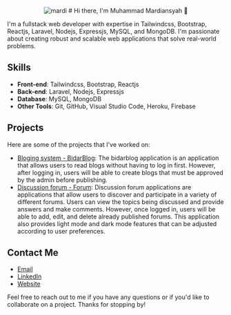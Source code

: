 <p align="center"> <img src="https://github-readme-stats.vercel.app/api?username=mardiansyah17&show_icons=true&theme=gotham" alt="mardi" />
# Hi there, I'm Muhammad Mardiansyah 👋

I'm a fullstack web developer with expertise in Tailwindcss, Bootstrap, Reactjs, Laravel, Nodejs, Expressjs, MySQL, and MongoDB. I'm passionate about creating robust and scalable web applications that solve real-world problems.

## Skills

- **Front-end**: Tailwindcss, Bootstrap, Reactjs
- **Back-end**: Laravel, Nodejs, Expressjs
- **Database**: MySQL, MongoDB
- **Other Tools**: Git, GitHub, Visual Studio Code, Heroku, Firebase

## Projects

Here are some of the projects that I've worked on:

- [Bloging system - BidarBlog](https://ti-bidar.com/): The bidarblog application is an application that allows users to read blogs without having to log in first. However, after logging in, users will be able to create blogs that must be approved by the admin before publishing.
- [Discussion forum - Forum](https://forum.ti-bidar.com/): Discussion forum applications are applications that allow users to discover and participate in a variety of different forums. Users can view the topics being discussed and provide answers and make comments. However, once logged in, users will be able to add, edit, and delete already published forums. This application also provides light mode and dark mode features that can be adjusted according to user preferences.


## Contact Me

- [Email](mailto:mardiansyahm002@gmail.com)
- [LinkedIn](https://www.linkedin.com/in/muhammad-mardiansyah-b8b787231/)
- [Website](https://mardiancode.tech/)


Feel free to reach out to me if you have any questions or if you'd like to collaborate on a project. Thanks for stopping by!
